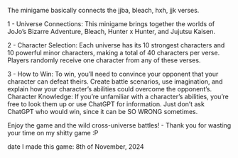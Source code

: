 The minigame basically connects the jjba, bleach, hxh, jjk verses.

1 - Universe Connections: This minigame brings together the worlds of 
JoJo’s Bizarre Adventure, Bleach, Hunter x Hunter, and Jujutsu Kaisen.

2 - Character Selection: Each universe has its 10 strongest characters and 10 powerful minor characters, making a total of 40 characters per verse. 
Players randomly receive one character from any of these verses.

3 - How to Win: To win, you’ll need to convince your opponent that your character can defeat theirs. Create battle scenarios, use imagination, and explain how your character’s abilities could overcome the opponent’s.
Character Knowledge: If you’re unfamiliar with a character’s abilities, you’re free to look them up or use ChatGPT for information. Just don’t ask ChatGPT who would win, since it can be SO WRONG sometimes.

Enjoy the game and the wild cross-universe battles! - Thank you for wasting your time on my shitty game :P


  date I made this game: 8th of November, 2024
